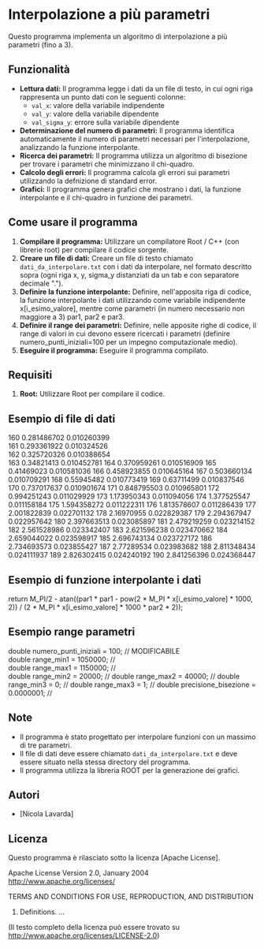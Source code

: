 # Interpolazione a più parametri

Questo programma implementa un algoritmo di interpolazione a più parametri (fino a 3). 

## Funzionalità

* **Lettura dati:** Il programma legge i dati da un file di testo, in cui ogni riga rappresenta un punto dati con le seguenti colonne:
    * `val_x`: valore della variabile indipendente
    * `val_y`: valore della variabile dipendente
    * `val_sigma_y`: errore sulla variabile dipendente
* **Determinazione del numero di parametri:** Il programma identifica automaticamente il numero di parametri necessari per l'interpolazione, analizzando la funzione interpolante.
* **Ricerca dei parametri:** Il programma utilizza un algoritmo di bisezione per trovare i parametri che minimizzano il chi-quadro.
* **Calcolo degli errori:** Il programma calcola gli errori sui parametri utilizzando la defnizione di standard error.
* **Grafici:** Il programma genera grafici che mostrano i dati, la funzione interpolante e il chi-quadro in funzione dei parametri.

## Come usare il programma

1. **Compilare il programma:** Utilizzare un compilatore Root / C++ (con librerie root) per compilare il codice sorgente.
2. **Creare un file di dati:** Creare un file di testo chiamato `dati_da_interpolare.txt` con i dati da interpolare, nel formato descritto sopra (ogni riga x, y, sigma_y distanziati da un tab e con separatore decimale ".").
3. **Definire la funzione interpolante:** Definire, nell'apposita riga di codice, la funzione interpolante i dati utilizzando come variabile indipendente x[i_esimo_valore], mentre come parametri (in numero necessario non maggiore a 3) par1, par2 e par3.
4. **Definire il range dei parametri:** Definire, nelle apposite righe di codice, il range di valori in cui devono essere ricercati i parametri (definire numero_punti_iniziali=100 per un impegno computazionale medio).
5. **Eseguire il programma:** Eseguire il programma compilato.

## Requisiti

1. **Root:** Utilizzare Root per compilare il codice.

## Esempio di file di dati
160	0.281486702	0.010260399<br>
161	0.293361922	0.010324526<br>
162	0.325720326	0.010388654<br>
163	0.34821413	0.010452781
164	0.370959261	0.010516909
165	0.41469023	0.010581036
166	0.458923855	0.010645164
167	0.503660134	0.010709291
168	0.55945482	0.010773419
169	0.63711499	0.010837546
170	0.737017637	0.010901674
171	0.848795503	0.010965801
172	0.994251243	0.011029929
173	1.173950343	0.011094056
174	1.377525547	0.011158184
175	1.594358272	0.011222311
176	1.813578607	0.011286439
177	2.001822839	0.022701132
178	2.16970955	0.022829387
179	2.294367947	0.022957642
180	2.397663513	0.023085897
181	2.479219259	0.023214152
182	2.561528986	0.023342407
183	2.621596238	0.023470662
184	2.659044022	0.023598917
185	2.696743134	0.023727172
186	2.734693573	0.023855427
187	2.77289534	0.023983682
188	2.811348434	0.024111937
189	2.826302415	0.024240192
190	2.841256396	0.024368447

## Esempio di funzione interpolante i dati
return M_PI/2 - atan((par1 * par1 - pow(2 * M_PI * x[i_esimo_valore] * 1000, 2)) / (2 * M_PI * x[i_esimo_valore] * 1000 * par2 * 2));

## Esempio range parametri
double numero_punti_iniziali = 100;                // MODIFICABILE<br>
double range_min1 = 1050000;                       //<br>
double range_max1 = 1150000;                       //<br>
double range_min2 = 20000;                         //
double range_max2 = 40000;                         //
double range_min3 = 0;                             //
double range_max3 = 1;                             //
double precisione_bisezione = 0.0000001;           //

## Note

* Il programma è stato progettato per interpolare funzioni con un massimo di tre parametri.
* Il file di dati deve essere chiamato `dati_da_interpolare.txt` e deve essere situato nella stessa directory del programma.
* Il programma utilizza la libreria ROOT per la generazione dei grafici.

## Autori

* [Nicola Lavarda]

## Licenza

Questo programma è rilasciato sotto la licenza [Apache License].

Apache License
Version 2.0, January 2004
http://www.apache.org/licenses/

TERMS AND CONDITIONS FOR USE, REPRODUCTION, AND DISTRIBUTION

1. Definitions.
...

(Il testo completo della licenza può essere trovato su http://www.apache.org/licenses/LICENSE-2.0)

